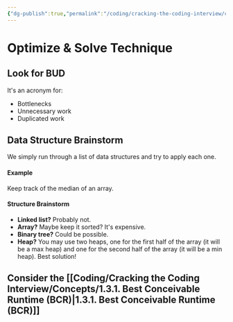```yaml
---
{"dg-publish":true,"permalink":"/coding/cracking-the-coding-interview/concepts/1-3-optimize-and-solve-technique/","created":"2022-08-01T12:19:41.570+02:00","updated":"2023-01-24T23:39:55.647+01:00"}
---
```


# Optimize & Solve Technique
## Look for BUD
It's an acronym for:
- Bottlenecks
- Unnecessary work
- Duplicated work

## Data Structure Brainstorm
We simply run through a list of data structures and try to apply each one.
#### Example
Keep track of the median of an array.
#### Structure Brainstorm
- **Linked list?** Probably not.
- **Array?** Maybe keep it sorted? It's expensive.
- **Binary tree?** Could be possible.
- **Heap?** You may use two heaps, one for the first half of the array (it will be a max heap) and one for the second half of the array (it will be a min heap). Best solution!

## Consider the [[Coding/Cracking the Coding Interview/Concepts/1.3.1. Best Conceivable Runtime (BCR)\|1.3.1. Best Conceivable Runtime (BCR)]]